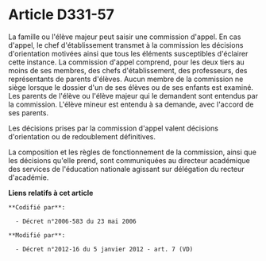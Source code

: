 # Article D331-57

La famille ou l'élève majeur peut saisir une commission d'appel. En cas d'appel, le chef d'établissement transmet à la
commission les décisions d'orientation motivées ainsi que tous les éléments susceptibles d'éclairer cette instance. La
commission d'appel comprend, pour les deux tiers au moins de ses membres, des chefs d'établissement, des professeurs, des
représentants de parents d'élèves. Aucun membre de la commission ne siège lorsque le dossier d'un de ses élèves ou de ses
enfants est examiné. Les parents de l'élève ou l'élève majeur qui le demandent sont entendus par la commission. L'élève
mineur est entendu à sa demande, avec l'accord de ses parents.

Les décisions prises par la commission d'appel valent décisions d'orientation ou de redoublement définitives.

La composition et les règles de fonctionnement de la commission, ainsi que les décisions qu'elle prend, sont communiquées au
directeur académique des services de l'éducation nationale agissant sur délégation du recteur d'académie.

**Liens relatifs à cet article**

	**Codifié par**:

	  - Décret n°2006-583 du 23 mai 2006

	**Modifié par**:

	  - Décret n°2012-16 du 5 janvier 2012 - art. 7 (VD)
